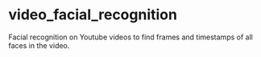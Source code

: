 # video_facial_recognition
Facial recognition on Youtube videos to find frames and timestamps of all faces in the video.

